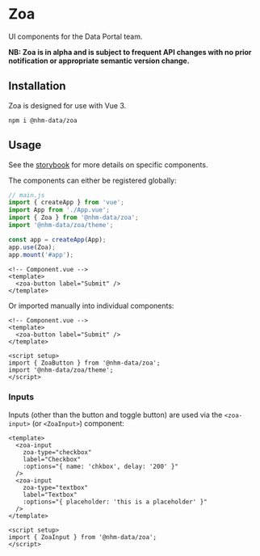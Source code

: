 # Zoa

UI components for the Data Portal team.

**NB: Zoa is in alpha and is subject to frequent API changes with no prior notification or appropriate semantic version change.**

## Installation

Zoa is designed for use with Vue 3.

```shell
npm i @nhm-data/zoa
```

## Usage

See the [storybook](https://naturalhistorymuseum.github.io/zoa) for more details on specific components.

The components can either be registered globally:

```javascript
// main.js
import { createApp } from 'vue';
import App from './App.vue';
import { Zoa } from '@nhm-data/zoa';
import '@nhm-data/zoa/theme';

const app = createApp(App);
app.use(Zoa);
app.mount('#app');
```

```vue
<!-- Component.vue -->
<template>
  <zoa-button label="Submit" />
</template>
```

Or imported manually into individual components:

```vue
<!-- Component.vue -->
<template>
  <zoa-button label="Submit" />
</template>

<script setup>
import { ZoaButton } from '@nhm-data/zoa';
import '@nhm-data/zoa/theme';
</script>
```

### Inputs

Inputs (other than the button and toggle button) are used via the `<zoa-input>` (or `<ZoaInput>`) component:

```vue
<template>
  <zoa-input
    zoa-type="checkbox"
    label="Checkbox"
    :options="{ name: 'chkbox', delay: '200' }"
  />
  <zoa-input
    zoa-type="textbox"
    label="Textbox"
    :options="{ placeholder: 'this is a placeholder' }"
  />
</template>

<script setup>
import { ZoaInput } from '@nhm-data/zoa';
</script>
```
